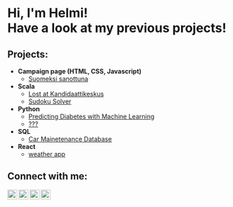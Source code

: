 <h1>Hi, I'm Helmi! <br/> Have a look at my previous projects!</h1>

<h2>Projects:</h2>

- <b>Campaign page (HTML, CSS, Javascript)</b>
  - [Suomeksi sanottuna](https://github.com/helmitee/SuomeksiSanottuna)
- <b>Scala</b>
  - [Lost at Kandidaattikeskus](https://github.com/helmitee/LostAtKandidaattikeskus)
  - [Sudoku Solver](https://github.com/helmitee/LostAtKandidaattikeskus)
- <b>Python</b>
  - [Predicting Diabetes with Machine Learning](https://github.com/helmitee/PredictingDiabetes)
  - [???](https://github.com/helmitee)
- <b>SQL</b>
  - [Car Mainetenance Database](https://github.com/helmitee/Tietokannat)
- <b>React</b>
  - [weather app](https://github.com/helmitee)




<h2>Connect with me:</h2>

[<img align="left" alt="JoshMadakor | YouTube" width="22px" src="https://cdn.jsdelivr.net/npm/simple-icons@v3/icons/youtube.svg" />][youtube]
[<img align="left" alt="JoshMadakor | Twitter" width="22px" src="https://cdn.jsdelivr.net/npm/simple-icons@v3/icons/twitter.svg" />][twitter]
[<img align="left" alt="JoshMadakor | LinkedIn" width="22px" src="https://cdn.jsdelivr.net/npm/simple-icons@v3/icons/linkedin.svg" />][linkedin]
[<img align="left" alt="JoshMadakor | Instagram" width="22px" src="https://cdn.jsdelivr.net/npm/simple-icons@v3/icons/instagram.svg" />][instagram]

[twitter]: https://twitter.com/
[youtube]: https://www.youtube.com/
[instagram]: https://www.instagram.com/
[linkedin]: https://linkedin.com/

<!--
**joshmadakor1/joshmadakor1** is a ✨ _special_ ✨ repository because its `README.md` (this file) appears on your GitHub profile.

Here are some ideas to get you started:

- 🔭 I’m currently working on ...
- 🌱 I’m currently learning ...
- 👯 I’m looking to collaborate on ...
- 🤔 I’m looking for help with ...
- 💬 Ask me about ...
- 📫 How to reach me: ...
- 😄 Pronouns: ...
- ⚡ Fun fact: ...
-->
